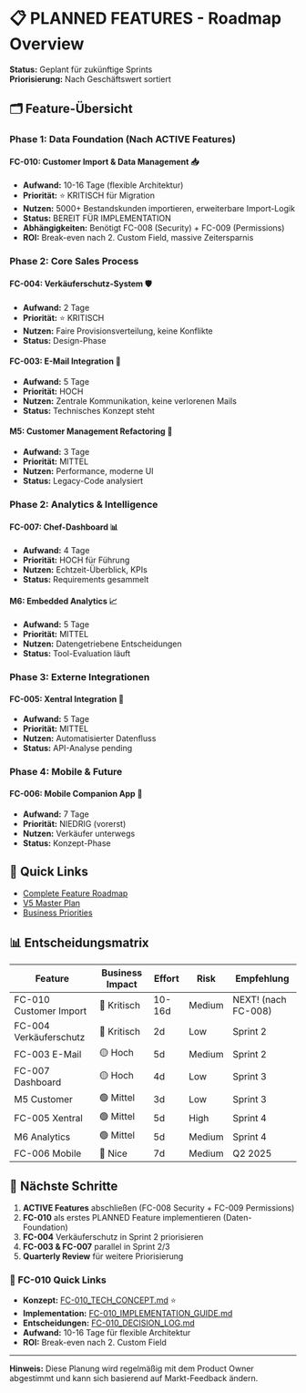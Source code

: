 # 📋 PLANNED FEATURES - Roadmap Overview

**Status:** Geplant für zukünftige Sprints  
**Priorisierung:** Nach Geschäftswert sortiert  

## 🗂️ Feature-Übersicht

### Phase 1: Data Foundation (Nach ACTIVE Features)

#### FC-010: Customer Import & Data Management 📥
- **Aufwand:** 10-16 Tage (flexible Architektur)
- **Priorität:** ⭐ KRITISCH für Migration
- **Nutzen:** 5000+ Bestandskunden importieren, erweiterbare Import-Logik
- **Status:** BEREIT FÜR IMPLEMENTATION
- **Abhängigkeiten:** Benötigt FC-008 (Security) + FC-009 (Permissions)
- **ROI:** Break-even nach 2. Custom Field, massive Zeitersparnis

### Phase 2: Core Sales Process

#### FC-004: Verkäuferschutz-System 🛡️
- **Aufwand:** 2 Tage
- **Priorität:** ⭐ KRITISCH
- **Nutzen:** Faire Provisionsverteilung, keine Konflikte
- **Status:** Design-Phase

#### FC-003: E-Mail Integration 📧
- **Aufwand:** 5 Tage
- **Priorität:** HOCH
- **Nutzen:** Zentrale Kommunikation, keine verlorenen Mails
- **Status:** Technisches Konzept steht

#### M5: Customer Management Refactoring 👥
- **Aufwand:** 3 Tage
- **Priorität:** MITTEL
- **Nutzen:** Performance, moderne UI
- **Status:** Legacy-Code analysiert

### Phase 2: Analytics & Intelligence

#### FC-007: Chef-Dashboard 📊
- **Aufwand:** 4 Tage
- **Priorität:** HOCH für Führung
- **Nutzen:** Echtzeit-Überblick, KPIs
- **Status:** Requirements gesammelt

#### M6: Embedded Analytics 📈
- **Aufwand:** 5 Tage
- **Priorität:** MITTEL
- **Nutzen:** Datengetriebene Entscheidungen
- **Status:** Tool-Evaluation läuft

### Phase 3: Externe Integrationen

#### FC-005: Xentral Integration 🔗
- **Aufwand:** 5 Tage
- **Priorität:** MITTEL
- **Nutzen:** Automatisierter Datenfluss
- **Status:** API-Analyse pending

### Phase 4: Mobile & Future

#### FC-006: Mobile Companion App 📱
- **Aufwand:** 7 Tage
- **Priorität:** NIEDRIG (vorerst)
- **Nutzen:** Verkäufer unterwegs
- **Status:** Konzept-Phase

## 🔗 Quick Links

- [Complete Feature Roadmap](/docs/features/2025-07-12_COMPLETE_FEATURE_ROADMAP.md)
- [V5 Master Plan](/docs/CRM_COMPLETE_MASTER_PLAN_V5.md)
- [Business Priorities](/docs/BUSINESS_PRIORITIES.md)

## 📊 Entscheidungsmatrix

| Feature | Business Impact | Effort | Risk | Empfehlung |
|---------|----------------|--------|------|------------|
| FC-010 Customer Import | 🔴 Kritisch | 10-16d | Medium | NEXT! (nach FC-008) |
| FC-004 Verkäuferschutz | 🔴 Kritisch | 2d | Low | Sprint 2 |
| FC-003 E-Mail | 🟡 Hoch | 5d | Medium | Sprint 2 |
| FC-007 Dashboard | 🟡 Hoch | 4d | Low | Sprint 3 |
| M5 Customer | 🟢 Mittel | 3d | Low | Sprint 3 |
| FC-005 Xentral | 🟢 Mittel | 5d | High | Sprint 4 |
| M6 Analytics | 🟢 Mittel | 5d | Medium | Sprint 4 |
| FC-006 Mobile | 🔵 Nice | 7d | Medium | Q2 2025 |

## 🚀 Nächste Schritte

1. **ACTIVE Features** abschließen (FC-008 Security + FC-009 Permissions)
2. **FC-010** als erstes PLANNED Feature implementieren (Daten-Foundation)
3. **FC-004** Verkäuferschutz in Sprint 2 priorisieren
4. **FC-003 & FC-007** parallel in Sprint 2/3
5. **Quarterly Review** für weitere Priorisierung

### 🔗 FC-010 Quick Links
- **Konzept:** [FC-010_TECH_CONCEPT.md](./FC-010_TECH_CONCEPT.md) ⭐
- **Implementation:** [FC-010_IMPLEMENTATION_GUIDE.md](./FC-010_IMPLEMENTATION_GUIDE.md)
- **Entscheidungen:** [FC-010_DECISION_LOG.md](./FC-010_DECISION_LOG.md)
- **Aufwand:** 10-16 Tage für flexible Architektur
- **ROI:** Break-even nach 2. Custom Field

---

**Hinweis:** Diese Planung wird regelmäßig mit dem Product Owner abgestimmt und kann sich basierend auf Markt-Feedback ändern.